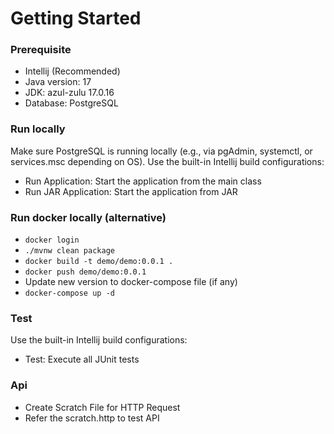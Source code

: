 # Getting Started

### Prerequisite
- Intellij (Recommended)
- Java version: 17
- JDK: azul-zulu 17.0.16
- Database: PostgreSQL

### Run locally
Make sure PostgreSQL is running locally (e.g., via pgAdmin, systemctl, or services.msc depending on OS).
Use the built-in Intellij build configurations:
- Run Application: Start the application from the main class
- Run JAR Application: Start the application from JAR

### Run docker locally (alternative)
- `docker login`
- `./mvnw clean package`
- `docker build -t demo/demo:0.0.1 .`
- `docker push demo/demo:0.0.1`
- Update new version to docker-compose file (if any)
- `docker-compose up -d`

### Test
Use the built-in Intellij build configurations:
- Test: Execute all JUnit tests

### Api
- Create Scratch File for HTTP Request 
- Refer the scratch.http to test API
